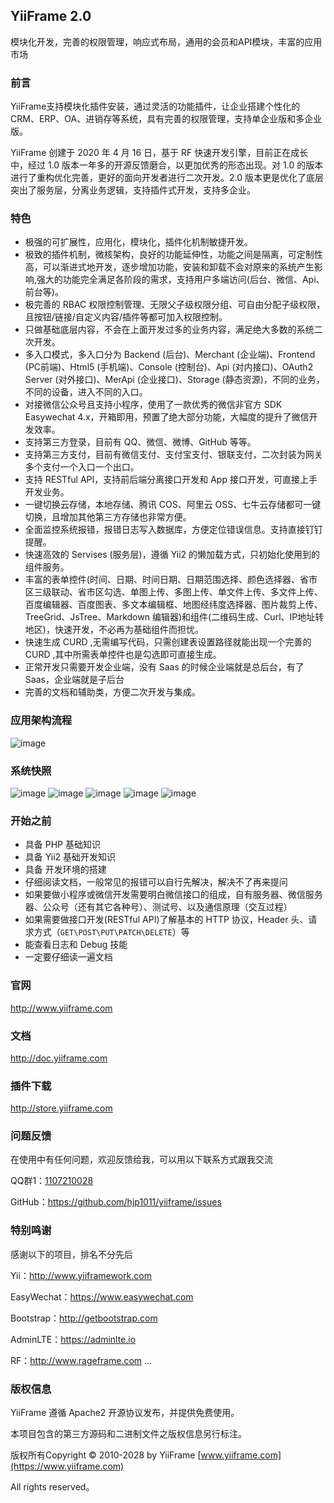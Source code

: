 ## YiiFrame 2.0

模块化开发，完善的权限管理，响应式布局，通用的会员和API模块，丰富的应用市场

### 前言

YiiFrame支持模块化插件安装，通过灵活的功能插件，让企业搭建个性化的CRM、ERP、OA、进销存等系统，具有完善的权限管理，支持单企业版和多企业版。

YiiFrame 创建于 2020 年 4 月 16 日，基于 RF 快速开发引擎，目前正在成长中，经过 1.0 版本一年多的开源反馈磨合，以更加优秀的形态出现。对 1.0 的版本进行了重构优化完善，更好的面向开发者进行二次开发。2.0 版本更是优化了底层突出了服务层，分离业务逻辑，支持插件式开发，支持多企业。

### 特色

- 极强的可扩展性，应用化，模块化，插件化机制敏捷开发。
- 极致的插件机制，微核架构，良好的功能延伸性，功能之间是隔离，可定制性高，可以渐进式地开发，逐步增加功能，安装和卸载不会对原来的系统产生影响,强大的功能完全满足各阶段的需求，支持用户多端访问(后台、微信、Api、前台等)。
- 极完善的 RBAC 权限控制管理、无限父子级权限分组、可自由分配子级权限，且按钮/链接/自定义内容/插件等都可加入权限控制。
- 只做基础底层内容，不会在上面开发过多的业务内容，满足绝大多数的系统二次开发。
- 多入口模式，多入口分为 Backend (后台)、Merchant (企业端)、Frontend (PC前端)、Html5 (手机端)、Console (控制台)、Api (对内接口)、OAuth2 Server (对外接口)、MerApi (企业接口)、Storage (静态资源)，不同的业务，不同的设备，进入不同的入口。
- 对接微信公众号且支持小程序，使用了一款优秀的微信非官方 SDK Easywechat 4.x，开箱即用，预置了绝大部分功能，大幅度的提升了微信开发效率。
- 支持第三方登录，目前有 QQ、微信、微博、GitHub 等等。
- 支持第三方支付，目前有微信支付、支付宝支付、银联支付，二次封装为网关多个支付一个入口一个出口。
- 支持 RESTful API，支持前后端分离接口开发和 App 接口开发，可直接上手开发业务。
- 一键切换云存储，本地存储、腾讯 COS、阿里云 OSS、七牛云存储都可一键切换，且增加其他第三方存储也非常方便。
- 全面监控系统报错，报错日志写入数据库，方便定位错误信息。支持直接钉钉提醒。
- 快速高效的 Servises (服务层)，遵循 Yii2 的懒加载方式，只初始化使用到的组件服务。
- 丰富的表单控件(时间、日期、时间日期、日期范围选择、颜色选择器、省市区三级联动、省市区勾选、单图上传、多图上传、单文件上传、多文件上传、百度编辑器、百度图表、多文本编辑框、地图经纬度选择器、图片裁剪上传、TreeGrid、JsTree、Markdown 编辑器)和组件(二维码生成、Curl、IP地址转地区)，快速开发，不必再为基础组件而担忧。
- 快速生成 CURD ,无需编写代码，只需创建表设置路径就能出现一个完善的 CURD ,其中所需表单控件也是勾选即可直接生成。
- 正常开发只需要开发企业端，没有 Saas 的时候企业端就是总后台，有了 Saas，企业端就是子后台
- 完善的文档和辅助类，方便二次开发与集成。

### 应用架构流程
![image](https://wephp-unioa.oss-cn-shenzhen.aliyuncs.com/app-flow.png)

### 系统快照
![image](https://wephp-unioa.oss-cn-shenzhen.aliyuncs.com/%E5%BF%AB%E7%85%A71.webp)
![image](https://wephp-unioa.oss-cn-shenzhen.aliyuncs.com/%E5%BF%AB%E7%85%A72.png.webp)
![image](https://wephp-unioa.oss-cn-shenzhen.aliyuncs.com/%E5%BF%AB%E7%85%A73.png.webp)
![image](https://wephp-unioa.oss-cn-shenzhen.aliyuncs.com/%E5%BF%AB%E7%85%A74.webp)
![image](https://wephp-unioa.oss-cn-shenzhen.aliyuncs.com/%E5%BF%AB%E7%85%A75.webp)

### 开始之前

- 具备 PHP 基础知识
- 具备 Yii2 基础开发知识
- 具备 开发环境的搭建
- 仔细阅读文档，一般常见的报错可以自行先解决，解决不了再来提问
- 如果要做小程序或微信开发需要明白微信接口的组成，自有服务器、微信服务器、公众号（还有其它各种号）、测试号、以及通信原理（交互过程）
- 如果需要做接口开发(RESTful API)了解基本的 HTTP 协议，Header 头、请求方式（`GET\POST\PUT\PATCH\DELETE`）等
- 能查看日志和 Debug 技能
- 一定要仔细读一遍文档


### 官网

http://www.yiiframe.com

### 文档

http://doc.yiiframe.com

### 插件下载

http://store.yiiframe.com

### 问题反馈

在使用中有任何问题，欢迎反馈给我，可以用以下联系方式跟我交流

QQ群1：[1107210028](http://wpa.qq.com/msgrd?v=3&uin=21931118&site=qq&menu=yes)

GitHub：https://github.com/hjp1011/yiiframe/issues

### 特别鸣谢

感谢以下的项目，排名不分先后

Yii：http://www.yiiframework.com

EasyWechat：https://www.easywechat.com

Bootstrap：http://getbootstrap.com

AdminLTE：https://adminlte.io

RF：http://www.rageframe.com
...

### 版权信息

YiiFrame 遵循 Apache2 开源协议发布，并提供免费使用。

本项目包含的第三方源码和二进制文件之版权信息另行标注。

版权所有Copyright © 2010-2028 by YiiFrame [www.yiiframe.com](https://www.yiiframe.com)

All rights reserved。